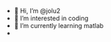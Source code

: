 - 👋 Hi, I’m @jolu2
- 👀 I’m interested in coding
- 🌱 I’m currently learning matlab
- 

<!---
jolu2/jolu2 is a ✨ special ✨ repository because its `README.md` (this file) appears on your GitHub profile.
You can click the Preview link to take a look at your changes.
--->
